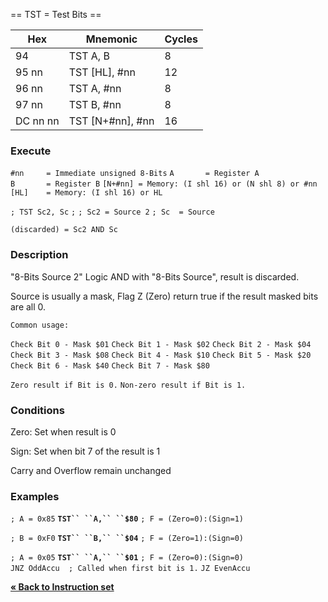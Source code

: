 \== TST = Test Bits ==

| Hex      | Mnemonic             | Cycles |
| -------- | -------------------- | ------ |
| 94       | TST A, B             | 8      |
| 95 nn    | TST \[HL\], \#nn     | 12     |
| 96 nn    | TST A, \#nn          | 8      |
| 97 nn    | TST B, \#nn          | 8      |
| DC nn nn | TST \[N+\#nn\], \#nn | 16     |

### Execute

`#nn     = Immediate unsigned 8-Bits`
`A       = Register A`
`B       = Register B`
`[N+#nn] = Memory: (I shl 16) or (N shl 8) or #nn`
`[HL]    = Memory: (I shl 16) or HL`

`; TST Sc2, Sc`
`;`
`; Sc2 = Source 2`
`; Sc  = Source`

`(discarded) = Sc2 AND Sc`

### Description

"8-Bits Source 2" Logic AND with "8-Bits Source", result is discarded.

Source is usually a mask, Flag Z (Zero) return true if the result masked
bits are all 0.

`Common usage:`

`Check Bit 0 - Mask $01`
`Check Bit 1 - Mask $02`
`Check Bit 2 - Mask $04`
`Check Bit 3 - Mask $08`
`Check Bit 4 - Mask $10`
`Check Bit 5 - Mask $20`
`Check Bit 6 - Mask $40`
`Check Bit 7 - Mask $80`

`Zero result if Bit is 0.`
`Non-zero result if Bit is 1.`

### Conditions

Zero: Set when result is 0

Sign: Set when bit 7 of the result is 1

Carry and Overflow remain unchanged

### Examples

`; A = 0x85`
**`TST`` ``A,`` ``$80`**
`; F = (Zero=0):(Sign=1)`

`; B = 0xF0`
**`TST`` ``B,`` ``$04`**
`; F = (Zero=1):(Sign=0)`

`; A = 0x05`
**`TST`` ``A,`` ``$01`**
`; F = (Zero=0):(Sign=0)`
`JNZ OddAccu  ; Called when first bit is 1.`
`JZ EvenAccu`

[**« Back to Instruction set**](PM_InstructionList.md "wikilink")